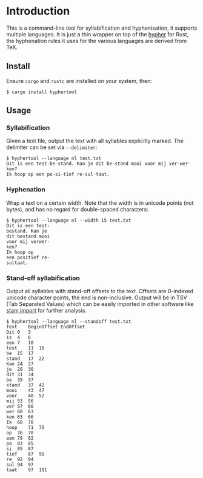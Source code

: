 # Introduction

This is a command-line tool for syllabification and hyphenisation, it supports multiple languages.
It is just a thin wrapper on top of the [hypher](https://crates.io/crates/hypher) for Rust, the hyphenation rules it uses for
the various languages are derived from TeX.

## Install

Ensure ``cargo`` and ``rustc`` are installed on your system, then:

```
$ cargo install hyphertool
```

## Usage

### Syllabification

Given a text file, output the text with all syllables explicitly marked. The delimiter can be set via ``--delimiter``:

```
$ hyphertool --language nl test.txt
Dit is een test-be-stand. Kan je dit be-stand mooi voor mij ver-wer-ken?
Ik hoop op een po-si-tief re-sul-taat.
```

### Hyphenation

Wrap a text on a certain width. Note that the width is in unicode points (not bytes), and has no regard for double-spaced characters:

```
$ hyphertool --language nl --width 15 test.txt
Dit is een test-
bestand. Kan je
dit bestand mooi
voor mij verwer-
ken?
Ik hoop op
een positief re-
sultaat.
```

### Stand-off syllabification

Output all syllables with stand-off offsets to the text. Offsets are 0-indexed
unicode character points, the end is non-inclusive. Output will be in TSV (Tab
Separated Values) which can be easily imported in other software like [stam
import](https://github.com/annotation/stam-tools) for further analysis.

```
$ hyphertool --language nl --standoff test.txt
Text	BeginOffset	EndOffset
Dit	0	3
is	4	6
een	7	10
test	11	15
be	15	17
stand	17	22
Kan	24	27
je	28	30
dit	31	34
be	35	37
stand	37	42
mooi	43	47
voor	48	52
mij	53	56
ver	57	60
wer	60	63
ken	63	66
Ik	68	70
hoop	71	75
op	76	78
een	79	82
po	83	85
si	85	87
tief	87	91
re	92	94
sul	94	97
taat	97	101
```
